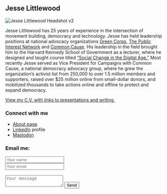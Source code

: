 ## Jesse Littlewood
![Jesse Littlewood Headshot v2](jlittlew.github.io/jesse_rally.jpg)

Jesse Littlewood has 25 years of experience in the intersection of movement building, democracy and technology. Jesse has held leadership positions at national advocacy organizations [Green Corps](http://www.greencorps.org), [The Public Interest Network](https://publicinterestnetwork.org/) and [Common Cause](https://www.commoncause.org/). His leadership in the field brought him to the Harvard Kennedy School of Government as a lecturer, where he designed and taught course titled [“Social Change in the Digital Age.”](https://studylib.net/doc/8057799/dpi-658--social-change-in-the-digital-age-draft--dpi) Most recently Jesse served as Vice President for Campaigns with Common Cause, a national democracy advocacy group, where he grew the organization’s activist list from 250,000 to over 1.5 million members and supporters, raised over $25 million online from small-dollar donors, and mobilized thousands to take actions online and offline to protect and expand democracy.

[View my C.V. with links to presentations and writing.](/resume-11-16-20.md)

### Connect with me
- [About page](https://about.me/jesse.littlewood)
- [LinkedIn](https://www.linkedin.com/in/jesselittlewood/) profile
- [Mastodon](https://mastodon.online/@jlittlewood)


### Email me:
<form id="contactform" method="POST">
    <input type="text" name="name" placeholder="Your name"> <br />
    <input type="email" name="_replyto" placeholder="Your email"> <br />
        <input type="hidden" name="_subject" value="Website contact" /> <br />
 <textarea name="message" placeholder="Your message"></textarea>
    <input type="text" name="_gotcha" style="display:none" />
    <input type="submit" value="Send">
</form>
<script>
    var contactform =  document.getElementById('contactform');
    contactform.setAttribute('action', '//formspree.io/' + 'jesse.littlewood' + '@' + 'gmail' + '.' + 'com');
</script>
